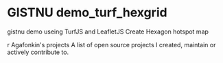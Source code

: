 # GISTNU demo_turf_hexgrid
gistnu demo useing TurfJS and LeafletJS Create Hexagon hotspot map


r Agafonkin's projects
A list of open source projects I created, maintain or actively contribute to. 
